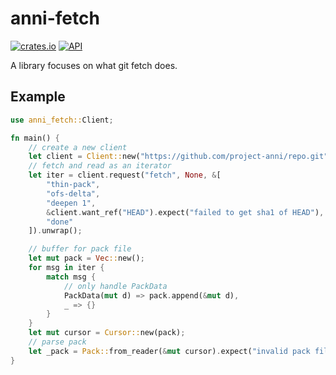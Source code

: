 # anni-fetch

[![crates.io](https://img.shields.io/crates/v/anni-fetch.svg)](https://crates.io/crates/anni-fetch)
[![API](https://docs.rs/anni-fetch/badge.svg)](https://docs.rs/anni-fetch)

A library focuses on what git fetch does.

## Example

```rust
use anni_fetch::Client;

fn main() {
    // create a new client
    let client = Client::new("https://github.com/project-anni/repo.git");
    // fetch and read as an iterator
    let iter = client.request("fetch", None, &[
        "thin-pack",
        "ofs-delta",
        "deepen 1",
        &client.want_ref("HEAD").expect("failed to get sha1 of HEAD"),
        "done"
    ]).unwrap();

    // buffer for pack file
    let mut pack = Vec::new();
    for msg in iter {
        match msg {
            // only handle PackData
            PackData(mut d) => pack.append(&mut d),
            _ => {}
        }
    }
    let mut cursor = Cursor::new(pack);
    // parse pack
    let _pack = Pack::from_reader(&mut cursor).expect("invalid pack file");
}
```
